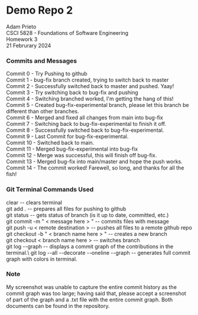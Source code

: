 # Demo Repo 2 

Adam Prieto\
CSCI 5828 - Foundations of Software Engineering\
Homework 3\
21 Februrary 2024


### Commits and Messages
Commit 0 - Try Pushing to github\
Commit 1 - bug-fix branch created, trying to switch back to master\
Commit 2 - Successfully switched back to master and pushed. Yaay!\
Commit 3 - Try switching back to bug-fix and pushing\
Commit 4 - Switching branched worked, I'm getting the hang of this!\
Commit 5 - Created bug-fix-experimental branch, please let this branch be different than other branches.\
Commit 6 - Merged and fixed all changes from main into bug-fix\
Commit 7 - Switching back to bug-fix-experimental to finish it off.\
Commit 8 - Successfully switched back to bug-fix-experimental.\
Commit 9 - Last Commit for bug-fix-experimental.\
Commit 10 - Switched back to main.\
Commit 11 - Merged bug-fix-experimental into bug-fix\
Commit 12 - Merge was successful, this will finish off bug-fix.\
Commit 13 - Merged bug-fix into main/master and hope the push works.\
Commit 14 - The commit worked! Farewell, so long, and thanks for all the fish!

### Git Terminal Commands Used
clear -- clears terminal\
git add . -- prepares all files for pushing to github\
git status -- gets status of branch (is it up to date, committed, etc.)\
git commit -m " < message here > " -- commits files with message\
git push -u < remote destination > -- pushes all files to a remote github repo\
git checkout -b " < branch name here > " -- creates a new branch\
git checkout < branch name here > -- switches branch\
git log --graph -- displays a commit graph of the contributions in the terminal.\ 
git log --all --decorate --oneline --graph  -- generates full commit graph with colors in terminal.



### Note
My screenshot was unable to capture the entire commit history as the commit graph was too large; having said that, 
please accept a screenshot of part of the graph and a .txt file with the entire commit graph. Both documents can be 
found in the repository.
